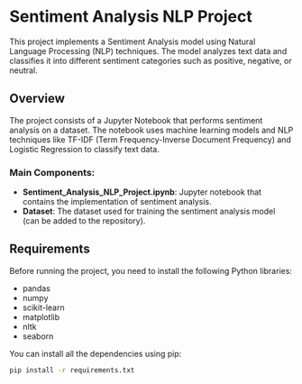 # Sentiment Analysis NLP Project

This project implements a Sentiment Analysis model using Natural Language Processing (NLP) techniques. The model analyzes text data and classifies it into different sentiment categories such as positive, negative, or neutral.

## Overview

The project consists of a Jupyter Notebook that performs sentiment analysis on a dataset. The notebook uses machine learning models and NLP techniques like TF-IDF (Term Frequency-Inverse Document Frequency) and Logistic Regression to classify text data.

### Main Components:
- **Sentiment_Analysis_NLP_Project.ipynb**: Jupyter notebook that contains the implementation of sentiment analysis.
- **Dataset**: The dataset used for training the sentiment analysis model (can be added to the repository).
  
## Requirements

Before running the project, you need to install the following Python libraries:

- pandas
- numpy
- scikit-learn
- matplotlib
- nltk
- seaborn






You can install all the dependencies using pip:

```bash
pip install -r requirements.txt





